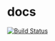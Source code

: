 # docs

[![Build Status](https://drone.s8k.top/api/badges/TeamNEDP/docs/status.svg)](https://drone.s8k.top/TeamNEDP/docs)
